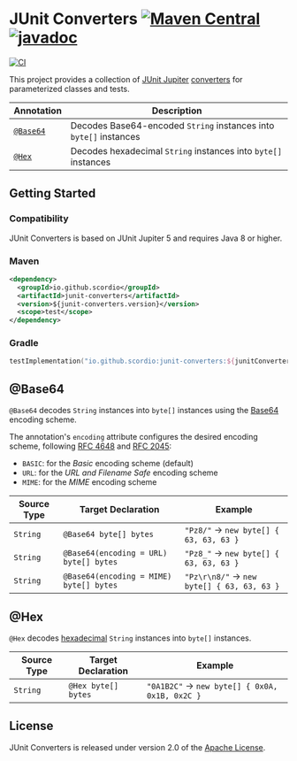 # JUnit Converters [![Maven Central](https://img.shields.io/maven-central/v/io.github.scordio/junit-converters?label=Maven%20Central)](https://mvnrepository.com/artifact/io.github.scordio/junit-converters) [![javadoc](https://javadoc.io/badge2/io.github.scordio/junit-converters/javadoc.svg)](https://javadoc.io/doc/io.github.scordio/junit-converters)

[![CI](https://github.com/scordio/junit-converters/actions/workflows/main.yml/badge.svg?branch=main)](https://github.com/scordio/junit-converters/actions/workflows/main.yml?query=branch%3Amain)

This project provides a collection of [JUnit Jupiter][]
[converters](https://docs.junit.org/current/user-guide/#writing-tests-parameterized-tests-argument-conversion-explicit)
for parameterized classes and tests.

| Annotation           | Description                                                       |
|----------------------|-------------------------------------------------------------------|
| [`@Base64`](#base64) | Decodes Base64-encoded `String` instances into `byte[]` instances |
| [`@Hex`](#hex)       | Decodes hexadecimal `String` instances into `byte[]` instances    |

## Getting Started

### Compatibility

JUnit Converters is based on JUnit Jupiter 5 and requires Java 8 or higher.

### Maven

```xml
<dependency>
  <groupId>io.github.scordio</groupId>
  <artifactId>junit-converters</artifactId>
  <version>${junit-converters.version}</version>
  <scope>test</scope>
</dependency>
```

### Gradle

```kotlin
testImplementation("io.github.scordio:junit-converters:${junitConvertersVersion}")
```

## @Base64

`@Base64` decodes `String` instances into `byte[]` instances using the [Base64][] encoding scheme.

The annotation's `encoding` attribute configures the desired encoding scheme, following [RFC 4648][] and [RFC 2045][]:

* `BASIC`: for the _Basic_ encoding scheme (default)
* `URL`: for the _URL and Filename Safe_ encoding scheme
* `MIME`: for the _MIME_ encoding scheme

| Source Type | Target Declaration                      | Example                                    |
|-------------|-----------------------------------------|--------------------------------------------|
| `String`    | `@Base64 byte[] bytes`                  | `"Pz8/"` → `new byte[] { 63, 63, 63 }`     |
| `String`    | `@Base64(encoding = URL) byte[] bytes`  | `"Pz8_"` → `new byte[] { 63, 63, 63 }`     |
| `String`    | `@Base64(encoding = MIME) byte[] bytes` | `"Pz\r\n8/"` → `new byte[] { 63, 63, 63 }` |

## @Hex

`@Hex` decodes [hexadecimal][] `String` instances into `byte[]` instances.

| Source Type | Target Declaration  | Example                                              |
|-------------|---------------------|------------------------------------------------------|
| `String`    | `@Hex byte[] bytes` | `"0A1B2C"` → `new byte[] { 0x0A, 0x1B, 0x2C }`       |

## License

JUnit Converters is released under version 2.0 of the [Apache License][].

[Apache License]: https://www.apache.org/licenses/LICENSE-2.0
[Base64]: https://en.wikipedia.org/wiki/Base64
[hexadecimal]: https://en.wikipedia.org/wiki/Hexadecimal
[JUnit Jupiter]: https://github.com/junit-team/junit5
[RFC 2045]: http://www.ietf.org/rfc/rfc2045.txt
[RFC 4648]: http://www.ietf.org/rfc/rfc4648.txt

